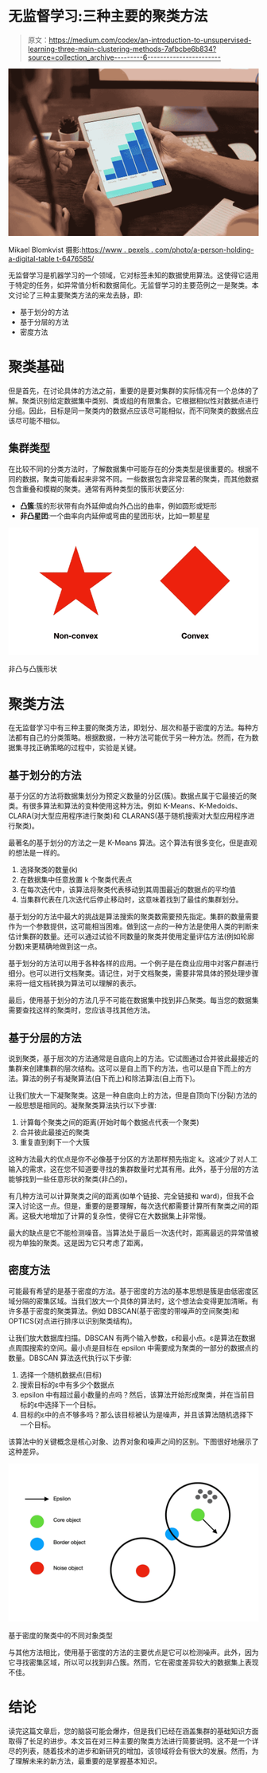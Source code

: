 # 无监督学习:三种主要的聚类方法

> 原文：<https://medium.com/codex/an-introduction-to-unsupervised-learning-three-main-clustering-methods-7afbcbe6b834?source=collection_archive---------6----------------------->

![](img/af6f06c42ce011a891afde8442b753eb.png)

Mikael Blomkvist 摄影:[https://www . pexels . com/photo/a-person-holding-a-digital-table t-6476585/](https://www.pexels.com/photo/a-person-holding-a-digital-tablet-6476585/)

无监督学习是机器学习的一个领域，它对标签未知的数据使用算法。这使得它适用于特定的任务，如异常值分析和数据简化。无监督学习的主要范例之一是聚类。本文讨论了三种主要聚类方法的来龙去脉，即:

*   基于划分的方法
*   基于分层的方法
*   密度方法

# 聚类基础

但是首先，在讨论具体的方法之前，重要的是要对集群的实际情况有一个总体的了解。聚类识别给定数据集中类别、类或组的有限集合。它根据相似性对数据点进行分组。因此，目标是同一聚类内的数据点应该尽可能相似，而不同聚类的数据点应该尽可能不相似。

## 集群类型

在比较不同的分类方法时，了解数据集中可能存在的分类类型是很重要的。根据不同的数据，聚类可能看起来非常不同。一些数据包含非常显著的聚类，而其他数据包含重叠和模糊的聚类。通常有两种类型的簇形状要区分:

*   **凸簇**:簇的形状带有向外延伸或向外凸出的曲率，例如圆形或矩形
*   **非凸星团**:一个曲率向内延伸或弯曲的星团形状，比如一颗星星

![](img/59ea5c51bf93e9d4a3c8755b29a03e23.png)

非凸与凸簇形状

# 聚类方法

在无监督学习中有三种主要的聚类方法，即划分、层次和基于密度的方法。每种方法都有自己的分类策略。根据数据，一种方法可能优于另一种方法。然而，在为数据集寻找正确策略的过程中，实验是关键。

## 基于划分的方法

基于分区的方法将数据集划分为预定义数量的分区(簇)。数据点属于它最接近的聚类。有很多算法和算法的变种使用这种方法。例如 K-Means、K-Medoids、CLARA(对大型应用程序进行聚类)和 CLARANS(基于随机搜索对大型应用程序进行聚类)。

最著名的基于划分的方法之一是 K-Means 算法。这个算法有很多变化，但是直观的想法是一样的。

1.  选择聚类的数量(k)
2.  在数据集中任意放置 k 个聚类代表点
3.  在每次迭代中，该算法将聚类代表移动到其周围最近的数据点的平均值
4.  当集群代表在几次迭代后停止移动时，这意味着找到了最佳的集群划分。

基于划分的方法中最大的挑战是算法搜索的聚类数需要预先指定。集群的数量需要作为一个参数提供，这可能相当困难。做到这一点的一种方法是使用人类的判断来估计集群的数量。还可以通过试验不同数量的聚类并使用定量评估方法(例如轮廓分数)来更精确地做到这一点。

基于划分的方法可以用于各种各样的应用。一个例子是在商业应用中对客户群进行细分。也可以进行文档聚类。请记住，对于文档聚类，需要非常具体的预处理步骤来将一组文档转换为算法可以理解的表示。

最后，使用基于划分的方法几乎不可能在数据集中找到非凸聚类。每当您的数据集需要查找这样的聚类时，您应该寻找其他方法。

## 基于分层的方法

说到聚类，基于层次的方法通常是自底向上的方法。它试图通过合并彼此最接近的集群来创建集群的层次结构。这可以是自上而下的方法，也可以是自下而上的方法。算法的例子有凝聚算法(自下而上)和除法算法(自上而下)。

让我们放大一下凝聚聚类。这是一种自底向上的方法，但是自顶向下(分裂)方法的一般思想是相同的。凝聚聚类算法执行以下步骤:

1.  计算每个聚类之间的距离(开始时每个数据点代表一个聚类)
2.  合并彼此最接近的聚类
3.  重复直到剩下一个大簇

这种方法最大的优点是你不必像基于分区的方法那样预先指定 k。这减少了对人工输入的需求，这在您不知道要寻找的集群数量时尤其有用。此外，基于分层的方法能够找到一些任意形状的聚类(非凸的)。

有几种方法可以计算聚类之间的距离(如单个链接、完全链接和 ward)，但我不会深入讨论这一点。但是，重要的是要理解，每次迭代都需要计算所有聚类之间的距离。这极大地增加了计算的复杂性，使得它在大数据集上非常慢。

最大的缺点是它不能检测噪音。当算法处于最后一次迭代时，距离最远的异常值被视为单独的聚类。这是因为它只考虑了距离。

## 密度方法

可能最有希望的是基于密度的方法。基于密度的方法的基本思想是簇是由低密度区域分隔的密集区域。当我们放大一个具体的算法时，这个想法会变得更加清晰。有许多基于密度的聚类算法。例如 DBSCAN(基于密度的带噪声的空间聚类)和 OPTICS(对点进行排序以识别聚类结构)。

让我们放大数据库扫描。DBSCAN 有两个输入参数，ε和最小点。ε是算法在数据点周围搜索的空间。最小点是目标在 epsilon 中需要成为聚类的一部分的数据点的数量。DBSCAN 算法迭代执行以下步骤:

1.  选择一个随机数据点(目标)
2.  搜索目标的ε中有多少个数据点
3.  epsilon 中有超过最小数量的点吗？然后，该算法开始形成聚类，并在当前目标的ε中选择下一个目标。
4.  目标的ε中的点不够多吗？那么该目标被认为是噪声，并且该算法随机选择下一个目标。

该算法中的关键概念是核心对象、边界对象和噪声之间的区别。下图很好地展示了这种差异。

![](img/d7527bf106e9838c2a1def93e0a3788b.png)

基于密度的聚类中的不同对象类型

与其他方法相比，使用基于密度的方法的主要优点是它可以检测噪声。此外，因为它寻找密集区域，所以可以找到非凸簇。然而，它在密度差异较大的数据集上表现不佳。

# 结论

读完这篇文章后，您的脑袋可能会爆炸，但是我们已经在涵盖集群的基础知识方面取得了长足的进步。本文旨在对三种主要的聚类方法进行简要说明。这不是一个详尽的列表，随着技术的进步和新研究的增加，该领域将会有很大的发展。然而，为了理解未来的新方法，最重要的是掌握基本知识。